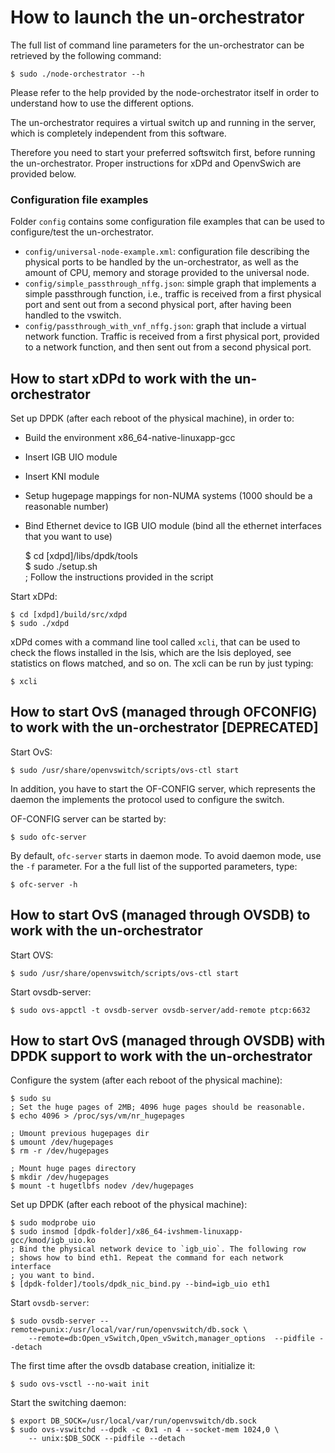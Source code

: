 # How to launch the un-orchestrator

The full list of command line parameters for the un-orchestrator can be
retrieved by the following command:
  
    $ sudo ./node-orchestrator --h

Please refer to the help provided by the node-orchestrator itself in order to
understand how to use the different options.

The un-orchestrator requires a virtual switch up and running in the server,
which is completely independent from this software.

Therefore you need to start your preferred softswitch first, before running
the un-orchestrator. Proper instructions for xDPd and OpenvSwich are provided
below.


### Configuration file examples

Folder `config` contains some configuration file examples that can be used 
to configure/test the un-orchestrator.

  * `config/universal-node-example.xml`: configuration file describing
    the physical ports to be handled by the un-orchestrator, as well as
    the amount of CPU, memory and storage provided to the universal node.
  * `config/simple_passthrough_nffg.json`: simple graph that implements
    a simple passthrough function, i.e., traffic is received from a first
    physical port and sent out from a second physical port, after having
    been handled to the vswitch.
  * `config/passthrough_with_vnf_nffg.json`: graph that include a virtual
    network function. Traffic is received from a first physical port, provided
    to a network function, and then sent out from a second physical port.


## How to start xDPd to work with the un-orchestrator

Set up DPDK (after each reboot of the physical machine), in order to:

  * Build the environment x86_64-native-linuxapp-gcc
  * Insert IGB UIO module
  * Insert KNI module
  * Setup hugepage mappings for non-NUMA systems (1000 should be a reasonable
    number)
  * Bind Ethernet device to IGB UIO module (bind all the ethernet interfaces
    that you want to use)

	$ cd [xdpd]/libs/dpdk/tools  
	$ sudo ./setup.sh  
	; Follow the instructions provided in the script


Start xDPd:

	$ cd [xdpd]/build/src/xdpd
	$ sudo ./xdpd
    
xDPd comes with a command line tool called `xcli`, that can be used to check 
the  flows installed in the lsis, which are the lsis deployed, see statistics 
on flows matched, and so on. The xcli can be run by just typing:

    $ xcli

## How to start OvS (managed through OFCONFIG) to work with the un-orchestrator [DEPRECATED]

Start OvS:

    $ sudo /usr/share/openvswitch/scripts/ovs-ctl start

In addition, you have to start the OF-CONFIG server, which represents the
daemon the implements the protocol used to configure the switch.

OF-CONFIG server can be started by:

    $ sudo ofc-server

By default, `ofc-server` starts in daemon mode. To avoid daemon mode, use the
`-f` parameter.
For a the full list of the supported parameters, type:

    $ ofc-server -h
    

## How to start OvS (managed through OVSDB) to work with the un-orchestrator
    
Start OVS:

    $ sudo /usr/share/openvswitch/scripts/ovs-ctl start

Start ovsdb-server:

    $ sudo ovs-appctl -t ovsdb-server ovsdb-server/add-remote ptcp:6632
	
## How to start OvS (managed through OVSDB) with DPDK support to work with the un-orchestrator

Configure the system (after each reboot of the physical machine):

    $ sudo su
    ; Set the huge pages of 2MB; 4096 huge pages should be reasonable.
    $ echo 4096 > /proc/sys/vm/nr_hugepages
	
    ; Umount previous hugepages dir
    $ umount /dev/hugepages
    $ rm -r /dev/hugepages
	
    ; Mount huge pages directory
    $ mkdir /dev/hugepages
    $ mount -t hugetlbfs nodev /dev/hugepages
	
Set up DPDK (after each reboot of the physical machine):

    $ sudo modprobe uio
    $ sudo insmod [dpdk-folder]/x86_64-ivshmem-linuxapp-gcc/kmod/igb_uio.ko
    ; Bind the physical network device to `igb_uio`. The following row
    ; shows how to bind eth1. Repeat the command for each network interface
    ; you want to bind.
    $ [dpdk-folder]/tools/dpdk_nic_bind.py --bind=igb_uio eth1

Start `ovsdb-server`:

    $ sudo ovsdb-server --remote=punix:/usr/local/var/run/openvswitch/db.sock \
        --remote=db:Open_vSwitch,Open_vSwitch,manager_options  --pidfile --detach
	
The first time after the ovsdb database creation, initialize it:

    $ sudo ovs-vsctl --no-wait init

Start the switching daemon:	

    $ export DB_SOCK=/usr/local/var/run/openvswitch/db.sock 
    $ sudo ovs-vswitchd --dpdk -c 0x1 -n 4 --socket-mem 1024,0 \
        -- unix:$DB_SOCK --pidfile --detach
		
